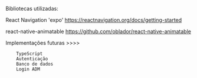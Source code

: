 Bibliotecas utilizadas:

React Navigation 'expo'
https://reactnavigation.org/docs/getting-started


react-native-animatable
https://github.com/oblador/react-native-animatable




Implementações futuras >>>>     

        TypeScript
        Autenticação
        Banco de dados
        Login ADM
